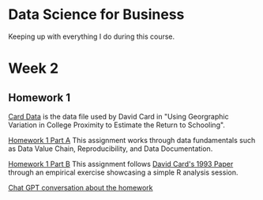 # Data Science for Business
Keeping up with everything I do during this course.

# Week 2

## Homework 1
[Card Data](/week%202/card.csv) is the data file used by David Card in "Using Georgraphic Variation in College Proximity to Estimate the Return to Schooling".

[Homework 1 Part A](/week%202/Homework%201:%20Data%20Fundamentals%20pt%20A.pdf) This assignment works through data fundamentals such as Data Value Chain, Reproducibility, and Data Documentation.

[Homework 1 Part B](/week%202/Homework%201:%20Data%20Fundamentals%20pt%20B.pdf) This assignment follows [David Card's 1993 Paper](/week%202/Card-1995.pdf) through an empirical exercise showcasing a simple R analysis session.

[Chat GPT conversation about the homework](https://gpt.best/REMA2QZg)
